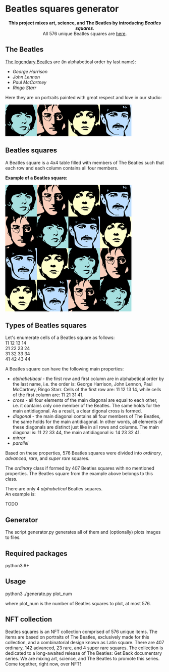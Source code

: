 # Beatles squares generator

<p align="center">
<b>This project mixes art, science, and The Beatles by introducing <i>Beatles squares</i></b>.
<br>
All 576 unique Beatles squares are <a href="images/BeatlesSquares/">here</a>.
</p>

## The Beatles

[The legendary Beatles](https://en.wikipedia.org/wiki/The_Beatles) are (in alphabetical order by last name):
- *George Harrison*
- *John Lennon*
- *Paul McCartney*
- *Ringo Starr*

Here they are on portraits painted with great respect and love in our studio:

<img src="images/Beatles/Beatles.png" alt="Beatles" width="400" height="100">

## Beatles squares

A Beatles square is a 4x4 table filled with members of The Beatles such that each row and each column contains all four members.

**Example of a Beatles square:**

<img src="images/BeatlesSquares/003_ordin.png" alt="Beatles" width="400" height="400">

## Types of Beatles squares

Let's enumerate cells of a Beatles square as follows:  
11 12 13 14  
21 22 23 24  
31 32 33 34  
41 42 43 44  

A Beatles square can have the following main properties:
- *alphabetiacal* - the first row and first column are in alphabetical order by the last name, i.e. the order is: George Harrison, John Lennon, Paul McCartney, Ringo Starr. Cells of the first row are: 11 12 13 14, while cells of the first column are: 11 21 31 41.
- *cross* - all four elements of the main diagonal are equal to each other, i.e. it contains only one member of the Beatles. The same holds for the main antidiagonal. As a result, a clear digonal cross is formed. 
- *diagonal* - the main diagonal contains all four members of The Beatles, the same holds for the main antidiagonal. In other words, all elements of these diagonals are distinct just like in all rows and columns. The main diagonal is: 11 22 33 44, the main antidiagonal is: 14 23 32 41.
- *mirror*
- *parallel*

Based on these properties, 576 Beatles squares were divided into *ordinary*, *advanced*, *rare*, and *super rare* squares.

The *ordinary* class if formed by 407 Beatles squares with no mentioned properties. The Beatles square from the example above belongs to this class.

There are only 4 *alphabetical* Beatles squares.  
An example is:

TODO

## Generator

The script generator.py generates all of them and (optionally) plots images to files.

## Required packages

python3.6+

## Usage

python3 ./generate.py plot_num

where plot_num is the number of Beatles squares to plot, at most 576.

## NFT collection

Beatles squares is an NFT collection comprised of 576 unique items. The items are based on portraits of The Beatles, exclusively made for this collection, and a combinatorial design known as Latin square. There are 407 ordinary, 142 advanced, 23 rare, and 4 super rare squares. The collection is dedicated to a long-awaited release of The Beatles: Get Back documentary series. We are mixing art, science, and The Beatles to promote this series. Come together, right now, over NFT!

